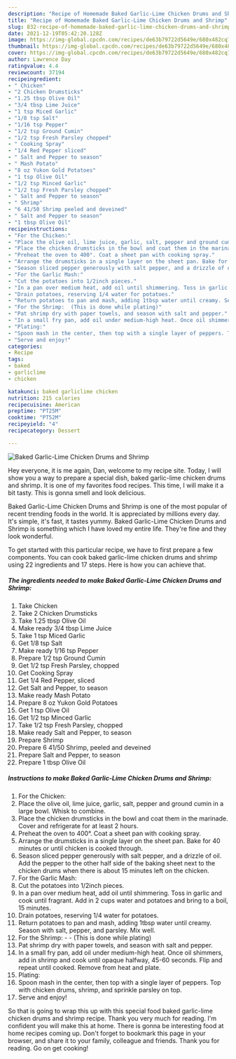 ```yaml
---
description: "Recipe of Homemade Baked Garlic-Lime Chicken Drums and Shrimp"
title: "Recipe of Homemade Baked Garlic-Lime Chicken Drums and Shrimp"
slug: 832-recipe-of-homemade-baked-garlic-lime-chicken-drums-and-shrimp
date: 2021-12-19T05:42:20.128Z
image: https://img-global.cpcdn.com/recipes/de63b79722d5649e/680x482cq70/baked-garlic-lime-chicken-drums-and-shrimp-recipe-main-photo.jpg
thumbnail: https://img-global.cpcdn.com/recipes/de63b79722d5649e/680x482cq70/baked-garlic-lime-chicken-drums-and-shrimp-recipe-main-photo.jpg
cover: https://img-global.cpcdn.com/recipes/de63b79722d5649e/680x482cq70/baked-garlic-lime-chicken-drums-and-shrimp-recipe-main-photo.jpg
author: Lawrence Day
ratingvalue: 4.4
reviewcount: 37194
recipeingredient:
- " Chicken"
- "2 Chicken Drumsticks"
- "1.25 tbsp Olive Oil"
- "3/4 tbsp Lime Juice"
- "1 tsp Miced Garlic"
- "1/8 tsp Salt"
- "1/16 tsp Pepper"
- "1/2 tsp Ground Cumin"
- "1/2 tsp Fresh Parsley chopped"
- " Cooking Spray"
- "1/4 Red Pepper sliced"
- " Salt and Pepper to season"
- " Mash Potato"
- "8 oz Yukon Gold Potatoes"
- "1 tsp Olive Oil"
- "1/2 tsp Minced Garlic"
- "1/2 tsp Fresh Parsley chopped"
- " Salt and Pepper to season"
- " Shrimp"
- "6 41/50 Shrimp peeled and deveined"
- " Salt and Pepper to season"
- "1 tbsp Olive Oil"
recipeinstructions:
- "For the Chicken:"
- "Place the olive oil, lime juice, garlic, salt, pepper and ground cumin in a large bowl. Whisk to combine."
- "Place the chicken drumsticks in the bowl and coat them in the marinade. Cover and refrigerate for at least 2 hours."
- "Preheat the oven to 400°. Coat a sheet pan with cooking spray."
- "Arrange the drumsticks in a single layer on the sheet pan. Bake for 40 minutes or until chicken is cooked through."
- "Season sliced pepper generously with salt pepper, and a drizzle of oil. Add the pepper to the other half side of the baking sheet next to the chicken drums when there is about 15 minutes left on the chicken."
- "For the Garlic Mash:"
- "Cut the potatoes into 1/2inch pieces."
- "In a pan over medium heat, add oil until shimmering. Toss in garlic and cook until fragrant. Add in 2 cups water and potatoes and bring to a boil, 15 minutes."
- "Drain potatoes, reserving 1/4 water for potatoes."
- "Return potatoes to pan and mash, adding 1tbsp water until creamy. Season with salt, pepper, and parsley. Mix well."
- "For the Shrimp:  (This is done while plating)"
- "Pat shrimp dry with paper towels, and season with salt and pepper."
- "In a small fry pan, add oil under medium-high heat. Once oil shimmers, add in shrimp and cook until opaque halfway, 45-60 seconds. Flip and repeat until cooked. Remove from heat and plate."
- "Plating:"
- "Spoon mash in the center, then top with a single layer of peppers. Top with chicken drums, shrimp, and sprinkle parsley on top."
- "Serve and enjoy!"
categories:
- Recipe
tags:
- baked
- garliclime
- chicken

katakunci: baked garliclime chicken 
nutrition: 215 calories
recipecuisine: American
preptime: "PT25M"
cooktime: "PT52M"
recipeyield: "4"
recipecategory: Dessert

---
```



![Baked Garlic-Lime Chicken Drums and Shrimp](https://img-global.cpcdn.com/recipes/de63b79722d5649e/680x482cq70/baked-garlic-lime-chicken-drums-and-shrimp-recipe-main-photo.jpg)

Hey everyone, it is me again, Dan, welcome to my recipe site. Today, I will show you a way to prepare a special dish, baked garlic-lime chicken drums and shrimp. It is one of my favorites food recipes. This time, I will make it a bit tasty. This is gonna smell and look delicious.



Baked Garlic-Lime Chicken Drums and Shrimp is one of the most popular of recent trending foods in the world. It is appreciated by millions every day. It's simple, it's fast, it tastes yummy. Baked Garlic-Lime Chicken Drums and Shrimp is something which I have loved my entire life. They're fine and they look wonderful.


To get started with this particular recipe, we have to first prepare a few components. You can cook baked garlic-lime chicken drums and shrimp using 22 ingredients and 17 steps. Here is how you can achieve that.

<!--inarticleads1-->

##### The ingredients needed to make Baked Garlic-Lime Chicken Drums and Shrimp:

1. Take  Chicken
1. Take 2 Chicken Drumsticks
1. Take 1.25 tbsp Olive Oil
1. Make ready 3/4 tbsp Lime Juice
1. Take 1 tsp Miced Garlic
1. Get 1/8 tsp Salt
1. Make ready 1/16 tsp Pepper
1. Prepare 1/2 tsp Ground Cumin
1. Get 1/2 tsp Fresh Parsley, chopped
1. Get  Cooking Spray
1. Get 1/4 Red Pepper, sliced
1. Get  Salt and Pepper, to season
1. Make ready  Mash Potato
1. Prepare 8 oz Yukon Gold Potatoes
1. Get 1 tsp Olive Oil
1. Get 1/2 tsp Minced Garlic
1. Take 1/2 tsp Fresh Parsley, chopped
1. Make ready  Salt and Pepper, to season
1. Prepare  Shrimp
1. Prepare 6 41/50 Shrimp, peeled and deveined
1. Prepare  Salt and Pepper, to season
1. Prepare 1 tbsp Olive Oil




<!--inarticleads2-->

##### Instructions to make Baked Garlic-Lime Chicken Drums and Shrimp:

1. For the Chicken:
1. Place the olive oil, lime juice, garlic, salt, pepper and ground cumin in a large bowl. Whisk to combine.
1. Place the chicken drumsticks in the bowl and coat them in the marinade. Cover and refrigerate for at least 2 hours.
1. Preheat the oven to 400°. Coat a sheet pan with cooking spray.
1. Arrange the drumsticks in a single layer on the sheet pan. Bake for 40 minutes or until chicken is cooked through.
1. Season sliced pepper generously with salt pepper, and a drizzle of oil. Add the pepper to the other half side of the baking sheet next to the chicken drums when there is about 15 minutes left on the chicken.
1. For the Garlic Mash:
1. Cut the potatoes into 1/2inch pieces.
1. In a pan over medium heat, add oil until shimmering. Toss in garlic and cook until fragrant. Add in 2 cups water and potatoes and bring to a boil, 15 minutes.
1. Drain potatoes, reserving 1/4 water for potatoes.
1. Return potatoes to pan and mash, adding 1tbsp water until creamy. Season with salt, pepper, and parsley. Mix well.
1. For the Shrimp: -  - (This is done while plating)
1. Pat shrimp dry with paper towels, and season with salt and pepper.
1. In a small fry pan, add oil under medium-high heat. Once oil shimmers, add in shrimp and cook until opaque halfway, 45-60 seconds. Flip and repeat until cooked. Remove from heat and plate.
1. Plating:
1. Spoon mash in the center, then top with a single layer of peppers. Top with chicken drums, shrimp, and sprinkle parsley on top.
1. Serve and enjoy!




So that is going to wrap this up with this special food baked garlic-lime chicken drums and shrimp recipe. Thank you very much for reading. I'm confident you will make this at home. There is gonna be interesting food at home recipes coming up. Don't forget to bookmark this page in your browser, and share it to your family, colleague and friends. Thank you for reading. Go on get cooking!
